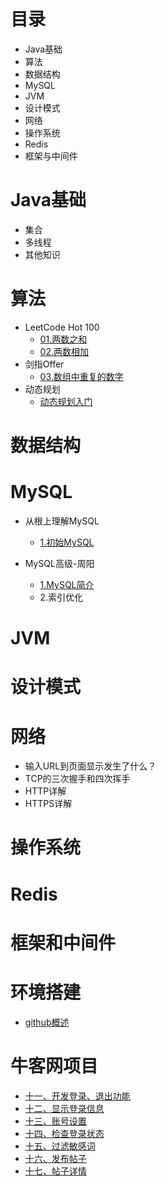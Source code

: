 # 目录

* Java基础
* 算法
* 数据结构
* MySQL
* JVM
* 设计模式
* 网络
* 操作系统
* Redis
* 框架与中间件



# Java基础

* 集合
* 多线程
* 其他知识



# 算法

* LeetCode Hot 100
  * <a href="http://note.youdao.com/noteshare?id=3381962ded61682f2a9919a3b1b0e73d&sub=42566069F45A467A8AE20DC641271007">01.两数之和</a>
  * <a href="http://note.youdao.com/noteshare?id=1c79af763aafbe49e638b6066fab1660&sub=2D38B362B233463789317E98B46D21AE">02.两数相加</a>
* 剑指Offer
  * <a href="http://note.youdao.com/noteshare?id=8ad99d7e00142de221a4f5227558e70a&sub=2846EF7651934C48B209B837CA28F5E9">03.数组中重复的数字</a>
* 动态规划
  * <a href="http://note.youdao.com/noteshare?id=1df0c387bfeace766ee280a946ed0332&sub=714CE03245C24FCBA522D717EA4A1313">动态规划入门</a>

# 数据结构



# MySQL

* 从根上理解MySQL

  * <a href="http://note.youdao.com/noteshare?id=a9e96a547ecea6bfb67bf02747851384&sub=D9F9ADF9F03B4E58AE81CBD899DDAFA8">1.初始MySQL</a>
* MySQL高级-周阳
  * <a href="http://note.youdao.com/noteshare?id=85c5f1150222102d4efd69e16c79c482&sub=0E06470411F24A93A214341277F8549B">1.MySQL简介</a>
  * 2.索引优化

# JVM



# 设计模式





# 网络

* 输入URL到页面显示发生了什么？
* TCP的三次握手和四次挥手
* HTTP详解
* HTTPS详解



# 操作系统



# Redis



# 框架和中间件



# 环境搭建

* <a href="http://note.youdao.com/noteshare?id=064e964be7b3feb97307026e24015b30&sub=A6357FA4F57349B1A1C1093222FEC5CB">github概述</a>



# 牛客网项目

* <a href="http://note.youdao.com/noteshare?id=ad615dd822b27227f4c49a414e89f281&sub=74D3A9CE3AB644F6ABC0A27289E2F8C3">十一、开发登录、退出功能</a>
* <a href="http://note.youdao.com/noteshare?id=bfb640bfb28aa173f427b1cf61e39349&sub=4134F7E409DF418F8A5B8D67D4C2E245">十二、显示登录信息</a>
* <a href="http://note.youdao.com/noteshare?id=16cd9769b5dc2f9b8516e818c2d0914d&sub=3DD2CA4856484FF59F17947B548CCD94">十三、账号设置</a>
* <a href="http://note.youdao.com/noteshare?id=8625575ff100ce16afe9ce9d5645506c&sub=D0DBAC1F6B1D4774A5AF394791194C95">十四、检查登录状态</a>
* <a href="http://note.youdao.com/noteshare?id=36dd723ef3504b4e9afccc534f0d6a12&sub=CB0FB220CBCE4D03814147188903F86A">十五、过滤敏感词</a>
* <a href="http://note.youdao.com/noteshare?id=adb33b147e5102ab81aa04c461ebe283&sub=B3A7449374E047E9A1D7C471AC894EA5">十六、发布帖子</a>
* <a href="http://note.youdao.com/noteshare?id=b2b416d433a9c37a497f9e9e13f451a0&sub=CE03021F46194B4AA20E9A9E3D6C6969">十七、帖子详情</a>


